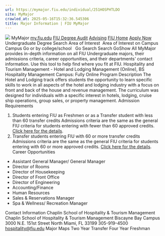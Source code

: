 ```yaml
---
url: https://mymajor.fiu.edu/individual/251HOSPHTLDO
site: MyMajor
crawled_at: 2025-05-16T15:32:36.545306
title: Major Information | FIU MyMajor
---
```


![](https://mymajor.fiu.edu/assets/logo-T4VPR2BI.png)
MyMajor
[my.fiu.edu](https://my.fiu.edu/)
[FIU Degree Audit](https://dasa.fiu.edu/all-departments/advising/panther-success-hub/panther-degree-audit/)
[Advising](https://advising.fiu.edu)
[FIU Home](https://www.fiu.edu/)
[Apply Now](https://admissions.fiu.edu/)
Undergraduate Degree Search
Area of Interest
​
Area of Interest
on
Campus
​
Campus
Go
or by college/school
​
​
Go
Search
Search
GoShow All
MyMajor provides in-depth information on all FIU Undergraduate majors, their admissions criteria, career opportunities, and their departments' contact information. Use this tool to help find where you fit at FIU.
Hospitality and Tourism Management - Hotel and Lodging Management (Online),
BS
Hospitality Management
Campus:
Fully Online
Program Description
The Hotel and Lodging track offers students the opportunity to learn specific skills to work in all aspects of the hotel and lodging industry with a focus on front and back of the house and revenue management. The curriculum was designed for individuals with a specific interest in hotels, lodging, cruise ship operations, group sales, or property management.
Admission Requirements
1. Students entering FIU as Freshmen or as a Transfer student with less than 60 transfer credits
Admissions criteria are the same as the general FIU criteria for students entering with fewer than 60 approved credits. [Click here for the details](http://admissions.fiu.edu/apply/freshman/).
2. Transfer students entering FIU with 60 or more transfer credits
Admissions criteria are the same as the general FIU criteria for students entering with 60 or more approved credits. [Click here for the details](http://admissions.fiu.edu/apply/transfer/).
Career Opportunities
  * Assistant General Manager/ General Manager
  * Director of Rooms
  * Director of Housekeeping
  * Director of Front Office
  * Director of Engineering
  * Accounting/Finance
  * Human Resources
  * Sales & Reservations Manager
  * Spa & Wellness/ Recreation Manager


Contact Information
Chaplin School of Hospitality & Tourism Management
Chaplin School of Hospitality & Tourism Management
Biscayne Bay Campus 3000 N.E. 151st Street North Miami, FL 33199 
305-919-4500
hospitality@fiu.edu
Major Maps
Two Year Transfer
Four Year Freshman
